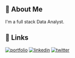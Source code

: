 ## 🚀 About Me
I'm a full stack Data Analyst.


## 🔗 Links
[![portfolio](https://img.shields.io/badge/my_portfolio-000?style=for-the-badge&logo=ko-fi&logoColor=white)](https://www.datascienceportfol.io/SamuelDribsa/)
[![linkedin](https://img.shields.io/badge/linkedin-0A66C2?style=for-the-badge&logo=linkedin&logoColor=white)](https://www.linkedin.com/in/samuel-dribsa//)
[![twitter](https://img.shields.io/badge/twitter-1DA1F2?style=for-the-badge&logo=twitter&logoColor=white)](https://twitter.com/samuel_Dir/)
